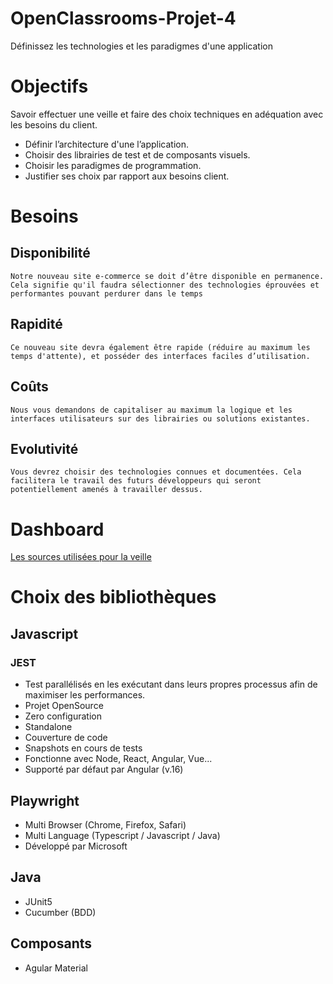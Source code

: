 # OpenClassrooms-Projet-4
Définissez les technologies et les paradigmes d'une application

# Objectifs

Savoir effectuer une veille et faire des choix techniques en adéquation avec les besoins du client.
- Définir l’architecture d'une l’application.
- Choisir des librairies de test et de composants visuels.
- Choisir les paradigmes de programmation.
- Justifier ses choix par rapport aux besoins client.

# Besoins
## Disponibilité

`Notre nouveau site e-commerce se doit d’être disponible en permanence. Cela signifie qu'il faudra sélectionner des technologies éprouvées et performantes pouvant perdurer dans le temps`

## Rapidité
`Ce nouveau site devra également être rapide (réduire au maximum les temps d'attente), et posséder des interfaces faciles d’utilisation.`

## Coûts
`Nous vous demandons de capitaliser au maximum la logique et les interfaces utilisateurs sur des librairies ou solutions existantes.`

## Evolutivité
`Vous devrez choisir des technologies connues et documentées. Cela facilitera le travail des futurs développeurs qui seront potentiellement amenés à travailler dessus.`

# Dashboard
[Les sources utilisées pour la veille](DASHBOARD.md)

# Choix des bibliothèques
## Javascript
### JEST
- Test parallélisés en les exécutant dans leurs propres processus afin de maximiser les performances.
- Projet OpenSource
- Zero configuration
- Standalone
- Couverture de code
- Snapshots en cours de tests
- Fonctionne avec Node, React, Angular, Vue...
- Supporté par défaut par Angular (v.16)
## Playwright
- Multi Browser (Chrome, Firefox, Safari)
- Multi Language (Typescript / Javascript / Java)
- Développé par Microsoft
## Java
- JUnit5
- Cucumber (BDD)
## Composants
- Agular Material
